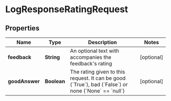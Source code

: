 

# LogResponseRatingRequest


## Properties

| Name | Type | Description | Notes |
|------------ | ------------- | ------------- | -------------|
|**feedback** | **String** | An optional text with accompanies the feedback&#39;s rating |  [optional] |
|**goodAnswer** | **Boolean** | The rating given to this request. It can be good (&#x60;True&#x60;), bad (&#x60;False&#x60;) or none (&#x60;None&#x60; &#x3D;&#x3D; &#x60;null&#x60;) |  [optional] |



